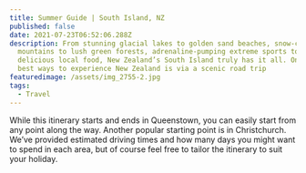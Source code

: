 ```yaml
---
title: Summer Guide | South Island, NZ
published: false
date: 2021-07-23T06:52:06.288Z
description: From stunning glacial lakes to golden sand beaches, snow-capped
  mountains to lush green forests, adrenaline-pumping extreme sports to
  delicious local food, New Zealand’s South Island truly has it all. One of the
  best ways to experience New Zealand is via a scenic road trip
featuredimage: /assets/img_2755-2.jpg
tags:
  - Travel
---
```

While this itinerary starts and ends in Queenstown, you can easily start from any point along the way. Another popular starting point is in Christchurch. We’ve provided estimated driving times and how many days you might want to spend in each area, but of course feel free to tailor the itinerary to suit your holiday.
